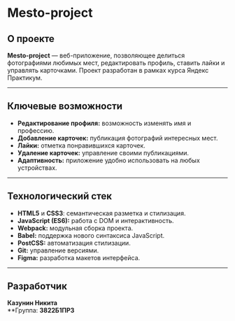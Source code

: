 # **Mesto-project**

## **О проекте**

**Mesto-project** — веб-приложение, позволяющее делиться фотографиями любимых мест, редактировать профиль, ставить лайки и управлять карточками. Проект разработан в рамках курса Яндекс Практикум.

---

## **Ключевые возможности**
- **Редактирование профиля:** возможность изменять имя и профессию.  
- **Добавление карточек:** публикация фотографий интересных мест.  
- **Лайки:** отметка понравившихся карточек.  
- **Удаление карточек:** управление своими публикациями.  
- **Адаптивность:** приложение удобно использовать на любых устройствах.  

---

## **Технологический стек**
- **HTML5** и **CSS3**: семантическая разметка и стилизация.  
- **JavaScript (ES6):** работа с DOM и интерактивность.  
- **Webpack:** модульная сборка проекта.  
- **Babel:** поддержка нового синтаксиса JavaScript.  
- **PostCSS:** автоматизация стилизации.  
- **Git:** управление версиями.  
- **Figma:** разработка макетов интерфейса.  

---

## **Разработчик**
**Казунин Никита**  
**Группа: **3822Б1ПР3**

